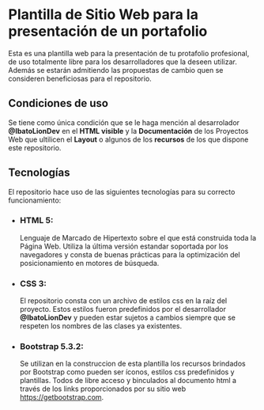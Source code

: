 # Plantilla de Sitio Web para la presentación de un portafolio
Esta es una plantilla web para la presentación de tu protafolio profesional, de uso totalmente libre para los desarrolladores que la deseen utilizar. Además se estarán admitiendo las propuestas de cambio quen se consideren beneficiosas para el repositorio.
## Condiciones de uso
Se tiene como única condición que se le haga mención al desarrolador **@IbatoLionDev** en el **HTML visible** y la **Documentación** de los Proyectos Web que ultilicen el **Layout** o algunos de los **recursos** de los que dispone este repositorio.

## Tecnologías
El repositorio hace uso de las siguientes tecnologías para su correcto funcionamiento:
- ### HTML 5:
  Lenguaje de Marcado de Hipertexto sobre el que está construida toda la Página Web. Utiliza la última versión estandar soportada por los navegadores y consta de buenas prácticas para la optimización del posicionamiento en motores de búsqueda.
- ### CSS 3:
  El repositorio consta con un archivo de estilos css en la raíz del proyecto. Estos estilos fueron predefinidos por el desarrollador **@IbatoLionDev** y pueden estar sujetos a cambios siempre que se respeten los nombres de las clases ya existentes.
- ### Bootstrap 5.3.2:
  Se utilizan en la construccion de esta plantilla los recursos brindados por Bootstrap como pueden ser íconos, estilos css predefinidos y plantillas. Todos de libre acceso y binculados al documento html a través de los links proporcionados por su sitio web https://getbootstrap.com.

